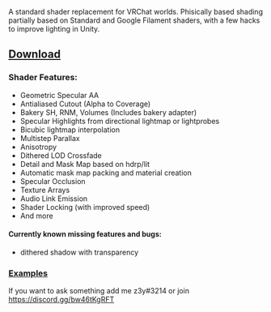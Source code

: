 A standard shader replacement for VRChat worlds. Phisically based shading partially based on Standard and Google Filament shaders, with a few hacks to improve lighting in Unity.

## [Download](https://github.com/z3y/shaders/releases/latest)
### Shader Features:

- Geometric Specular AA
- Antialiased Cutout (Alpha to Coverage)
- Bakery SH, RNM, Volumes (Includes bakery adapter)
- Specular Highlights from directional lightmap or lightprobes
- Bicubic lightmap interpolation
- Multistep Parallax
- Anisotropy
- Dithered LOD Crossfade
- Detail and Mask Map based on hdrp/lit
- Automatic mask map packing and material creation
- Specular Occlusion
- Texture Arrays
- Audio Link Emission
- Shader Locking (with improved speed)
- And more

#### Currently known missing features and bugs:
- dithered shadow with transparency

### [Examples](https://imgur.com/a/5UQqlF1)

If you want to ask something add me z3y#3214 or join https://discord.gg/bw46tKgRFT
